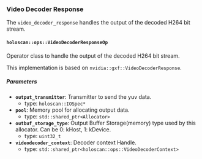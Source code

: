 ### Video Decoder Response

The `video_decoder_response` handles the output of the decoded H264 bit stream.

#### `holoscan::ops::VideoDecoderResponseOp`

Operator class to handle the output of the decoded H264 bit stream.

This implementation is based on `nvidia::gxf::VideoDecoderResponse`.

##### Parameters

- **`output_transmitter`**: Transmitter to send the yuv data.
  - type: `holoscan::IOSpec*`
- **`pool`**: Memory pool for allocating output data.
  - type: `std::shared_ptr<Allocator>`
- **`outbuf_storage_type`**: Output Buffer Storage(memory) type used by this allocator. Can be 0: kHost, 1: kDevice.
  - type: `uint32_t`
- **`videodecoder_context`**: Decoder context Handle.
  - type: `std::shared_ptr<holoscan::ops::VideoDecoderContext>`
